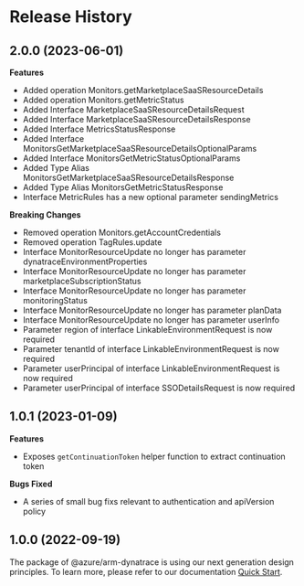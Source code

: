 # Release History
    
## 2.0.0 (2023-06-01)
    
**Features**

  - Added operation Monitors.getMarketplaceSaaSResourceDetails
  - Added operation Monitors.getMetricStatus
  - Added Interface MarketplaceSaaSResourceDetailsRequest
  - Added Interface MarketplaceSaaSResourceDetailsResponse
  - Added Interface MetricsStatusResponse
  - Added Interface MonitorsGetMarketplaceSaaSResourceDetailsOptionalParams
  - Added Interface MonitorsGetMetricStatusOptionalParams
  - Added Type Alias MonitorsGetMarketplaceSaaSResourceDetailsResponse
  - Added Type Alias MonitorsGetMetricStatusResponse
  - Interface MetricRules has a new optional parameter sendingMetrics

**Breaking Changes**

  - Removed operation Monitors.getAccountCredentials
  - Removed operation TagRules.update
  - Interface MonitorResourceUpdate no longer has parameter dynatraceEnvironmentProperties
  - Interface MonitorResourceUpdate no longer has parameter marketplaceSubscriptionStatus
  - Interface MonitorResourceUpdate no longer has parameter monitoringStatus
  - Interface MonitorResourceUpdate no longer has parameter planData
  - Interface MonitorResourceUpdate no longer has parameter userInfo
  - Parameter region of interface LinkableEnvironmentRequest is now required
  - Parameter tenantId of interface LinkableEnvironmentRequest is now required
  - Parameter userPrincipal of interface LinkableEnvironmentRequest is now required
  - Parameter userPrincipal of interface SSODetailsRequest is now required
    
## 1.0.1 (2023-01-09)

**Features**

  - Exposes `getContinuationToken` helper function to extract continuation token

**Bugs Fixed**

  - A series of small bug fixs relevant to authentication and apiVersion policy

## 1.0.0 (2022-09-19)

The package of @azure/arm-dynatrace is using our next generation design principles. To learn more, please refer to our documentation [Quick Start](https://aka.ms/js-track2-quickstart).
